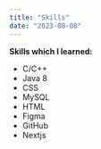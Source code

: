 ```yaml
---
title: "Skills"
date: "2023-08-08"
---
```


**Skills which I learned:**

- C/C++
- Java 8
- CSS
- MySQL
- HTML
- Figma
- GitHub
- Nextjs
